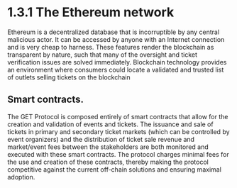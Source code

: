 # 1.3.1 The Ethereum network

Ethereum is a decentralized database that is incorruptible by any central malicious actor. It can be accessed by anyone with an Internet connection and is very cheap to harness. These features render the blockchain as transparent by nature, such that many of the oversight and ticket verification issues are solved immediately. Blockchain technology provides an environment where consumers could locate a validated and trusted list of outlets selling tickets on the blockchain

## Smart contracts. 

  
The GET Protocol is composed entirely of smart contracts that allow for the creation and validation of events and tickets. The issuance and sale of tickets in primary and secondary ticket markets \(which can be controlled by event organizers\) and the distribution of ticket sale revenue and market/event fees between the stakeholders are both monitored and executed with these smart contracts. The protocol charges minimal fees for the use and creation of these contracts, thereby making the protocol competitive against the current off-chain solutions and ensuring maximal adoption.

